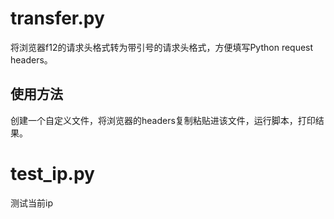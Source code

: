 # transfer.py
将浏览器f12的请求头格式转为带引号的请求头格式，方便填写Python request headers。

## 使用方法
创建一个自定义文件，将浏览器的headers复制粘贴进该文件，运行脚本，打印结果。


# test_ip.py
测试当前ip


